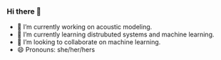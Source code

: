 ### Hi there 👋
- 🔭 I’m currently working on acoustic modeling.
- 🌱 I’m currently learning distrubuted systems and machine learning.
- 👯 I’m looking to collaborate on machine learning.
- 😄 Pronouns: she/her/hers
